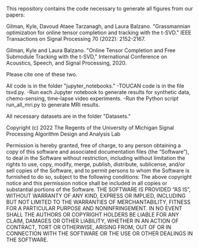 This repository contains the code necessary to generate all figures from our papers:

Gilman, Kyle, Davoud Ataee Tarzanagh, and Laura Balzano. "Grassmannian optimization for online tensor completion and tracking with the t-SVD." IEEE Transactions on Signal Processing 70 (2022): 2152-2167.

Gilman, Kyle and Laura Balzano. "Online Tensor Completion and Free Submodule Tracking with the t-SVD," International Conference on Acoustics, Speech, and Signal Processing, 2020.

Please cite one of these two. 

All code is in the folder "jupyter_notebooks."
	-TOUCAN code is in the file tsvd.py.
	-Run each Jupyter notebook to generate results for synthetic data, chemo-sensing, time-lapse video experiments.
	-Run the Python script run_all_mri.py to generate MRI results.
	
All necessary datasets are in the folder "Datasets."

Copyright (c) 2022 The Regents of the University of Michigan
Signal Processing Algorithm Design and Analysis Lab

Permission is hereby granted, free of charge, to any person obtaining a copy of this software and associated documentation files (the “Software”), to deal in the Software without restriction, including without limitation the rights to use, copy, modify, merge, publish, distribute, sublicense, and/or sell copies of the Software, and to permit persons to whom the Software is furnished to do so, subject to the following conditions:
The above copyright notice and this permission notice shall be included in all copies or substantial portions of the Software.
THE SOFTWARE IS PROVIDED “AS IS”, WITHOUT WARRANTY OF ANY KIND, EXPRESS OR IMPLIED, INCLUDING BUT NOT LIMITED TO THE WARRANTIES OF MERCHANTABILITY, FITNESS FOR A PARTICULAR PURPOSE AND NONINFRINGEMENT. IN NO EVENT SHALL THE AUTHORS OR COPYRIGHT HOLDERS BE LIABLE FOR ANY CLAIM, DAMAGES OR OTHER LIABILITY, WHETHER IN AN ACTION OF CONTRACT, TORT OR OTHERWISE, ARISING FROM, OUT OF OR IN CONNECTION WITH THE SOFTWARE OR THE USE OR OTHER DEALINGS IN THE SOFTWARE.

